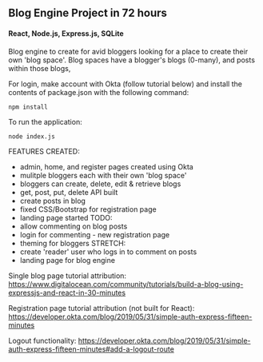 ## Blog Engine Project in 72 hours
#### React, Node.js, Express.js, SQLite

Blog engine to create for avid bloggers looking for a place to create their own
'blog space'. Blog spaces have a blogger's blogs (0-many), and posts within those
blogs,

For login, make account with Okta (follow tutorial below) and install the contents of package.json with the following command:

`npm install`

To run the application:

`node index.js`

FEATURES CREATED:
- admin, home, and register pages created using Okta
- mulitple bloggers each with their own 'blog space'
- bloggers can create, delete, edit & retrieve blogs
- get, post, put, delete API built
- create posts in blog
- fixed CSS/Bootstrap for registration page
- landing page started
TODO:
- allow commenting on blog posts
- login for commenting - new registration page
- theming for bloggers
STRETCH:
- create 'reader' user who logs in to comment on posts
- landing page for blog engine

Single blog page tutorial attribution:
https://www.digitalocean.com/community/tutorials/build-a-blog-using-expressjs-and-react-in-30-minutes

Registration page tutorial attribution (not built for React):
https://developer.okta.com/blog/2019/05/31/simple-auth-express-fifteen-minutes

Logout functionality:
https://developer.okta.com/blog/2019/05/31/simple-auth-express-fifteen-minutes#add-a-logout-route